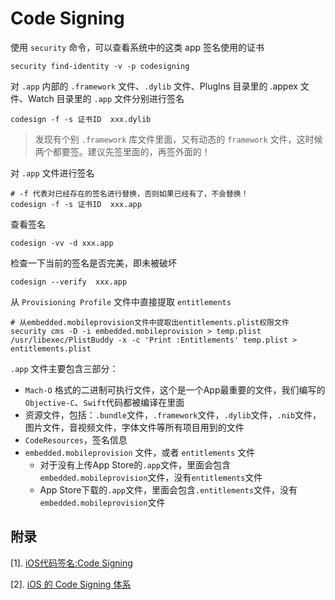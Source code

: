 # Code Signing

使用 `security` 命令，可以查看系统中的这类 app 签名使用的证书

```shell
security find-identity -v -p codesigning
```



对 `.app` 内部的 `.framework` 文件、`.dylib` 文件、PlugIns 目录里的 .appex 文件、Watch 目录里的 `.app` 文件分别进行签名 

```shell
codesign -f -s 证书ID  xxx.dylib
```

> 发现有个别 `.framework` 库文件里面，又有动态的 `framework` 文件，这时候两个都要签。建议先签里面的，再签外面的！



对 `.app` 文件进行签名

```shell
# -f 代表对已经存在的签名进行替换，否则如果已经有了，不会替换！
codesign -f -s 证书ID  xxx.app
```



查看签名

```shell
codesign -vv -d xxx.app
```



检查一下当前的签名是否完美，即未被破坏

```shell
codesign --verify  xxx.app
```



从 `Provisioning Profile` 文件中直接提取 `entitlements`

```shell
# 从embedded.mobileprovision文件中提取出entitlements.plist权限文件
security cms -D -i embedded.mobileprovision > temp.plist
/usr/libexec/PlistBuddy -x -c 'Print :Entitlements' temp.plist > entitlements.plist
```



`.app` 文件主要包含三部分：

- `Mach-O` 格式的二进制可执行文件，这个是一个App最重要的文件，我们编写的`Objective-C`、`Swift`代码都被编译在里面
- 资源文件，包括：`.bundle`文件，`.framework`文件，`.dylib`文件，`.nib`文件，图片文件，音视频文件，字体文件等所有项目用到的文件
- `CodeResources`，签名信息
- `embedded.mobileprovision` 文件，或者 `entitlements` 文件
  - 对于没有上传App Store的`.app`文件，里面会包含`embedded.mobileprovision`文件，没有`entitlements`文件
  - App Store下载的`.app`文件，里面会包含`.entitlements`文件，没有`embedded.mobileprovision`文件



## 附录

[1]. [iOS代码签名:Code Signing](https://blog.csdn.net/skylin19840101/article/details/79966006)

[2]. [iOS 的 Code Signing 体系](https://juejin.cn/post/6844903902605737997)